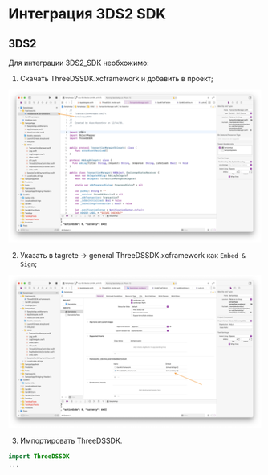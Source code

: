 # Интеграция 3DS2 SDK

## 3DS2

Для интеграции 3DS2_SDK необхожимо:
1. Скачать ThreeDSSDK.xcframework и добавить в проект;

<div align="center">
  <img src="./images/3DS2/add_framework.png" width="600"/>
</div>

2. Указать в tagrete -> general ThreeDSSDK.xcframework как `Embed & Sign`;

<div align="center">
  <img src="./images/3DS2/setting_framework.png" width="600"/>
</div>

3. Импортировать ThreeDSSDK.

```swift
import ThreeDSSDK
...
```